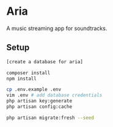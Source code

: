 # Aria

A music streaming app for soundtracks.

## Setup

```bash
[create a database for aria]

composer install
npm install

cp .env.example .env
vim .env # add database credentials
php artisan key:generate
php artisan config:cache

php artisan migrate:fresh --seed
```

[//]: # (TODO: für abgabe: .env und config cache bereits generiert, public generiert mit production script)
